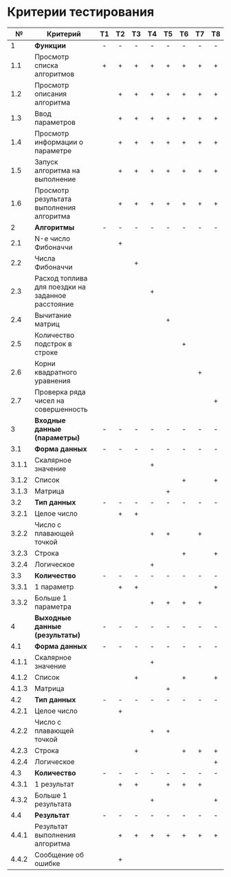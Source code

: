 # Критерии тестирования

| №     | Критерий                                          | Т1  | Т2  | Т3  | Т4  | Т5  | Т6  | Т7  | Т8  |
|-------|---------------------------------------------------|:---:|:---:|:---:|:---:|:---:|:---:|:---:|:---:|
| 1     | **Функции**                                       |  -  |  -  |  -  |  -  |  -  |  -  |  -  |  -  |
| 1.1   | Просмотр списка алгоритмов                        |  +  |  +  |  +  |  +  |  +  |  +  |  +  |  +  |
| 1.2   | Просмотр описания алгоритма                       |     |  +  |  +  |  +  |  +  |  +  |  +  |  +  |
| 1.3   | Ввод параметров                                   |     |  +  |  +  |  +  |  +  |  +  |  +  |  +  |
| 1.4   | Просмотр информации о параметре                   |     |  +  |  +  |  +  |  +  |  +  |  +  |  +  |
| 1.5   | Запуск алгоритма на выполнение                    |     |  +  |  +  |  +  |  +  |  +  |  +  |  +  |
| 1.6   | Просмотр результата выполнения алгоритма          |     |  +  |  +  |  +  |  +  |  +  |  +  |  +  |
| 2     | **Алгоритмы**                                     |  -  |  -  |  -  |  -  |  -  |  -  |  -  |  -  |
| 2.1   | N-е число Фибоначчи                               |     |  +  |     |     |     |     |     |     |
| 2.2   | Числа Фибоначчи                                   |     |     |  +  |     |     |     |     |     |
| 2.3   | Расход топлива для поездки на заданное расстояние |     |     |     |  +  |     |     |     |     |
| 2.4   | Вычитание матриц                                  |     |     |     |     |  +  |     |     |     |
| 2.5   | Количество подстрок в строке                      |     |     |     |     |     |  +  |     |     |
| 2.6   | Корни квадратного уравнения                       |     |     |     |     |     |     |  +  |     |
| 2.7   | Проверка ряда чисел на совершенность              |     |     |     |     |     |     |     |  +  |
| 3     | **Входные данные (параметры)**                    |  -  |  -  |  -  |  -  |  -  |  -  |  -  |  -  |
| 3.1   | **Форма данных**                                  |  -  |  -  |  -  |  -  |  -  |  -  |  -  |  -  |
| 3.1.1 | Скалярное значение                                |     |     |     |  +  |     |     |     |     |
| 3.1.2 | Список                                            |     |     |     |     |     |  +  |     |  +  |
| 3.1.3 | Матрица                                           |     |     |     |     |  +  |     |     |     |
| 3.2   | **Тип данных**                                    |  -  |  -  |  -  |  -  |  -  |  -  |  -  |  -  |
| 3.2.1 | Целое число                                       |     |  +  |  +  |     |     |     |     |     |
| 3.2.2 | Число с плавающей точкой                          |     |     |     |  +  |  +  |     |  +  |     |
| 3.2.3 | Строка                                            |     |     |     |     |     |  +  |     |  +  |
| 3.2.4 | Логическое                                        |     |     |     |  +  |     |     |     |     |
| 3.3   | **Количество**                                    |  -  |  -  |  -  |  -  |  -  |  -  |  -  |  -  |
| 3.3.1 | 1 параметр                                        |     |  +  |  +  |     |     |     |     |  +  |
| 3.3.2 | Больше 1 параметра                                |     |     |     |  +  |  +  |  +  |  +  |     |
| 4     | **Выходные данные (результаты)**                  |  -  |  -  |  -  |  -  |  -  |  -  |  -  |  -  |
| 4.1   | **Форма данных**                                  |  -  |  -  |  -  |  -  |  -  |  -  |  -  |  -  |
| 4.1.1 | Скалярное значение                                |     |     |     |  +  |     |     |     |     |
| 4.1.2 | Список                                            |     |     |  +  |     |     |  +  |     |  +  |
| 4.1.3 | Матрица                                           |     |     |     |     |  +  |     |     |     |
| 4.2   | **Тип данных**                                    |  -  |  -  |  -  |  -  |  -  |  -  |  -  |  -  |
| 4.2.1 | Целое число                                       |     |  +  |     |     |     |     |     |     |
| 4.2.2 | Число с плавающей точкой                          |     |     |     |  +  |  +  |     |     |     |
| 4.2.3 | Строка                                            |     |     |  +  |     |     |  +  |  +  |  +  |
| 4.2.4 | Логическое                                        |     |     |     |     |     |     |     |  +  |
| 4.3   | **Количество**                                    |  -  |  -  |  -  |  -  |  -  |  -  |  -  |  -  |
| 4.3.1 | 1 результат                                       |     |  +  |  +  |     |  +  |  +  |  +  |     |
| 4.3.2 | Больше 1 результата                               |     |     |     |  +  |     |     |     |  +  |
| 4.4   | **Результат**                                     |  -  |  -  |  -  |  -  |  -  |  -  |  -  |  -  |
| 4.4.1 | Результат выполнения алгоритма                    |     |  +  |  +  |  +  |  +  |  +  |  +  |  +  |
| 4.4.2 | Сообщение об ошибке                               |     |  +  |     |     |     |     |     |     |
